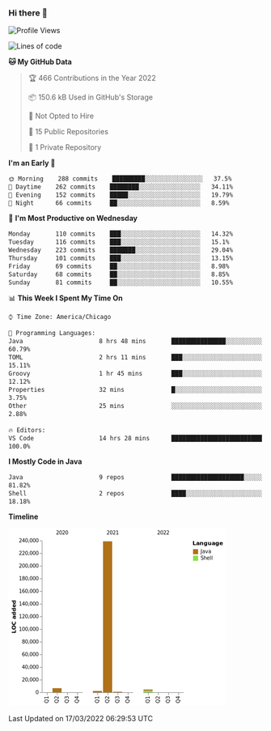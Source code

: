 ### Hi there 👋


<!--START_SECTION:waka-->
![Profile Views](http://img.shields.io/badge/Profile%20Views-1-blue)

![Lines of code](https://img.shields.io/badge/From%20Hello%20World%20I%27ve%20Written-253%20Thousand%20lines%20of%20code-blue)

**🐱 My GitHub Data** 

> 🏆 466 Contributions in the Year 2022
 > 
> 📦 150.6 kB Used in GitHub's Storage 
 > 
> 🚫 Not Opted to Hire
 > 
> 📜 15 Public Repositories 
 > 
> 🔑 1 Private Repository 
 > 
**I'm an Early 🐤** 

```text
🌞 Morning    288 commits    █████████░░░░░░░░░░░░░░░░   37.5% 
🌆 Daytime    262 commits    ████████░░░░░░░░░░░░░░░░░   34.11% 
🌃 Evening    152 commits    █████░░░░░░░░░░░░░░░░░░░░   19.79% 
🌙 Night      66 commits     ██░░░░░░░░░░░░░░░░░░░░░░░   8.59%

```
📅 **I'm Most Productive on Wednesday** 

```text
Monday       110 commits    ███░░░░░░░░░░░░░░░░░░░░░░   14.32% 
Tuesday      116 commits    ███░░░░░░░░░░░░░░░░░░░░░░   15.1% 
Wednesday    223 commits    ███████░░░░░░░░░░░░░░░░░░   29.04% 
Thursday     101 commits    ███░░░░░░░░░░░░░░░░░░░░░░   13.15% 
Friday       69 commits     ██░░░░░░░░░░░░░░░░░░░░░░░   8.98% 
Saturday     68 commits     ██░░░░░░░░░░░░░░░░░░░░░░░   8.85% 
Sunday       81 commits     ██░░░░░░░░░░░░░░░░░░░░░░░   10.55%

```


📊 **This Week I Spent My Time On** 

```text
⌚︎ Time Zone: America/Chicago

💬 Programming Languages: 
Java                     8 hrs 48 mins       ███████████████░░░░░░░░░░   60.79% 
TOML                     2 hrs 11 mins       ███░░░░░░░░░░░░░░░░░░░░░░   15.11% 
Groovy                   1 hr 45 mins        ███░░░░░░░░░░░░░░░░░░░░░░   12.12% 
Properties               32 mins             █░░░░░░░░░░░░░░░░░░░░░░░░   3.75% 
Other                    25 mins             ░░░░░░░░░░░░░░░░░░░░░░░░░   2.88%

🔥 Editors: 
VS Code                  14 hrs 28 mins      █████████████████████████   100.0%

```

**I Mostly Code in Java** 

```text
Java                     9 repos             ████████████████████░░░░░   81.82% 
Shell                    2 repos             ████░░░░░░░░░░░░░░░░░░░░░   18.18%

```


**Timeline**

![Chart not found](https://raw.githubusercontent.com/powercasgamer/powercasgamer/master/charts/bar_graph.png) 


 Last Updated on 17/03/2022 06:29:53 UTC
<!--END_SECTION:waka-->
